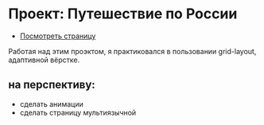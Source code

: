 # Проект: Путешествие по России

* [Посмотреть страницу](https://lexkarpov.github.io/russian-travel/)

Работая над этим проэктом, я практиковался в пользовании grid-layout, адаптивной вёрстке.

## на перспективу:
* сделать анимации
* сделать страницу мультиязычной
